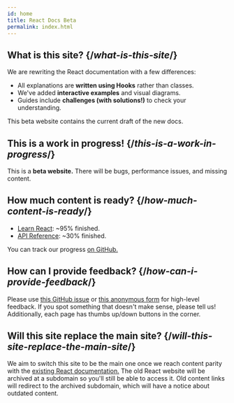 ```yaml
---
id: home
title: React Docs Beta
permalink: index.html
---
```


<HomepageHero />

## What is this site? {/*what-is-this-site*/}

We are rewriting the React documentation with a few differences:

- All explanations are **written using Hooks** rather than classes.
- We've added **interactive examples** and visual diagrams.
- Guides include **challenges (with solutions!)** to check your understanding.

This beta website contains the current draft of the new docs.

## This is a work in progress! {/*this-is-a-work-in-progress*/}

This is a **beta website.** There will be bugs, performance issues, and missing content.

## How much content is ready? {/*how-much-content-is-ready*/}

* [Learn React](/learn): ~95% finished.
* [API Reference](/apis): ~30% finished.

You can track our progress [on GitHub.](https://github.com/reactjs/reactjs.org/issues/3308)

## How can I provide feedback? {/*how-can-i-provide-feedback*/}

Please use [this GitHub issue](https://github.com/reactjs/reactjs.org/issues/3308) or [this anonymous form](https://www.surveymonkey.co.uk/r/Y6GH986) for high-level feedback. If you spot something that doesn't make sense, please tell us! Additionally, each page has thumbs up/down buttons in the corner.

## Will this site replace the main site? {/*will-this-site-replace-the-main-site*/}

We aim to switch this site to be the main one once we reach content parity with the [existing React documentation.](https://reactjs.org/) The old React website will be archived at a subdomain so you'll still be able to access it. Old content links will redirect to the archived subdomain, which will have a notice about outdated content.
